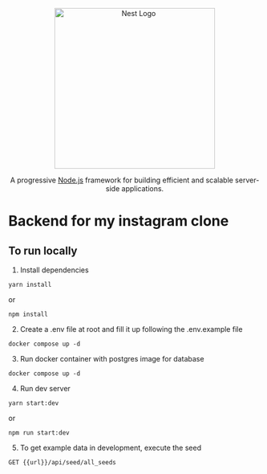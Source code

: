 <p align="center">
  <a href="http://nestjs.com/" target="blank"><img src="https://nestjs.com/img/logo_text.svg" width="320" alt="Nest Logo" /></a>
</p>

[circleci-image]: https://img.shields.io/circleci/build/github/nestjs/nest/master?token=abc123def456
[circleci-url]: https://circleci.com/gh/nestjs/nest

  <p align="center">A progressive <a href="http://nodejs.org" target="_blank">Node.js</a> framework for building efficient and scalable server-side applications.</p>
    <p align="center">

# Backend for my instagram clone

## To run locally

1. Install dependencies
```
yarn install
```
or 
```
npm install
```
2. Create a .env file at root and fill it up following the .env.example file 
```
docker compose up -d
```
3. Run docker container with postgres image for database
```
docker compose up -d
```
4. Run dev server
```
yarn start:dev
```
or  
```
npm run start:dev
```

5. To get example data in development, execute the seed
```
GET {{url}}/api/seed/all_seeds
```